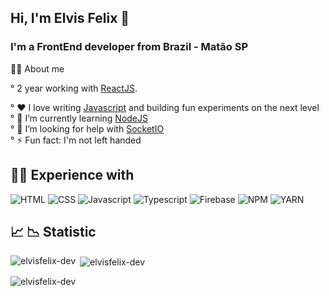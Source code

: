 ## Hi, I'm Elvis Felix 👋



### I'm a  FrontEnd developer from Brazil - Matão SP




👨‍💻 About me

° 2 year working with [ReactJS](https://github.com/ReactJS).

° ❤️ I love writing [Javascript](https://developer.mozilla.org/en-US/docs/Web/JavaScript) and building fun experiments on the next level<br/>
° 🌱 I’m currently learning [NodeJS](https://github.com/nodejs/node)<br/>
° 🤔 I’m looking for help with [SocketIO](https://socket.io/pt-br/)<br/>
° ⚡ Fun fact: I'm not left handed<br/>

## 🧑‍💻 Experience with

![HTML](https://img.shields.io/badge/HTML5-E34F26?style=for-the-badge&logo=html5&logoColor=white)
![CSS](https://img.shields.io/badge/CSS3-1572B6?style=for-the-badge&logo=css3&logoColor=white)
![Javascript](https://img.shields.io/badge/JavaScript-323330?style=for-the-badge&logo=javascript&logoColor=F7DF1E)
![Typescript](https://img.shields.io/badge/TypeScript-007ACC?style=for-the-badge&logo=typescript&logoColor=white)
![Firebase](https://img.shields.io/badge/firebase-ffca28?style=for-the-badge&logo=firebase&logoColor=black)
![NPM](https://img.shields.io/badge/npm-CB3837?style=for-the-badge&logo=npm&logoColor=white)
![YARN](https://img.shields.io/badge/Yarn-2C8EBB?style=for-the-badge&logo=yarn&logoColor=white)

## 📈 📉 Statistic


<p><img align="left" src="https://github-readme-stats.vercel.app/api/top-langs?username=elvisfelix-dev&show_icons=true&locale=en&layout=dark" alt="elvisfelix-dev" /></p>

<p>&nbsp;<img align="center" src="https://github-readme-stats.vercel.app/api?username=elvisfelix-dev&show_icons=true&locale=en&layout=dark" alt="elvisfelix-dev" /></p>

<p><img align="center" src="https://github-readme-streak-stats.herokuapp.com/?user=elvisfelix-dev&" alt="elvisfelix-dev" /></p>



	



<!--## 📈 📉 Statistic

![Anurag's GitHub stats](https://github-readme-stats.vercel.app/api?username=ElvisFelix-dev&show_icons=true&theme=radical)
[![willianrod's wakatime stats](https://github-readme-stats.vercel.app/api/wakatime?username=willianrod)](https://github.com/ElvisFelix-dev/github-readme-stats)





<!--[![Top Langs](https://github-readme-stats.vercel.app/api/top-langs/?username=ElvisFelix-dev&theme=dark&show_icons=true)](https://github.com/anuraghazra/github-readme-stats)-->











<!--
**ElvisFelix-dev/ElvisFelix-dev** is a ✨ _special_ ✨ repository because its `README.md` (this file) appears on your GitHub profile.

Here are some ideas to get you started:

- 🔭 I’m currently working on ...
- 🌱 I’m currently learning ...
- 👯 I’m looking to collaborate on ...
- 🤔 I’m looking for help with ...
- 💬 Ask me about ...
- 📫 How to reach me: ...
- 😄 Pronouns: ...
- ⚡ Fun fact: ...
-->
